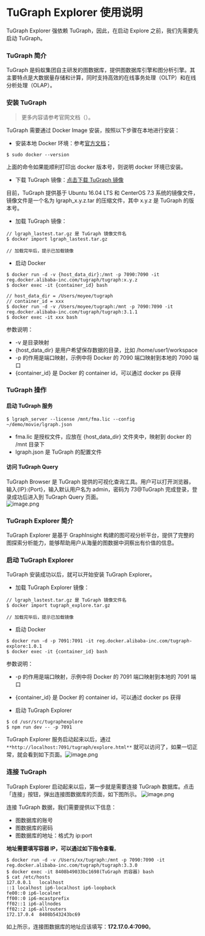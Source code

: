 # TuGraph Explorer 使用说明

TuGraph Explorer 强依赖 TuGraph，因此，在启动 Explore 之前，我们先需要先启动 TuGraph。
<a name="lGD6j"></a>

### TuGraph 简介

TuGraph 是蚂蚁集团自主研发的图数据库，提供图数据库引擎和图分析引擎。其主要特点是大数据量存储和计算，同时支持高效的在线事务处理（OLTP）和在线分析处理（OLAP）。
<a name="BOZFL"></a>

### 安装 TuGraph

> 更多内容请参考官网文档（）。

TuGraph 需要通过 Docker Image 安装，按照以下步骤在本地进行安装：

- 安装本地 Docker 环境：参考[官方文档](https://docs.docker.com/get-started/)；

```shell
$ sudo docker --version
```

上面的命令如果能顺利打印出 docker 版本号，则说明 docker 环境已安装。

- 下载 TuGraph 镜像：[点击下载 TuGraph 镜像](https://tugraph-web.oss-cn-beijing.aliyuncs.com/tugraph/tugraph-3.3.0/TuGraph-Image-3.3.0.tar.gz)

目前，TuGraph 提供基于 Ubuntu 16.04 LTS 和 CenterOS 7.3 系统的镜像文件，镜像文件是一个名为 lgraph_x.y.z.tar 的压缩文件，其中 x.y.z 是 TuGraph 的版本号。

- 加载 TuGraph 镜像：

```shell
// lgraph_lastest.tar.gz 是 TuGraph 镜像文件名
$ docker import lgraph_lastest.tar.gz

// 加载完毕后，提示已加载镜像
```

- 启动 Docker

```shell
$ docker run -d -v {host_data_dir}:/mnt -p 7090:7090 -it reg.docker.alibaba-inc.com/tugraph/tugraph:x.y.z
$ docker exec -it {container_id} bash

// host_data_dir = /Users/moyee/tugraph
// container_id = xxx
$ docker run -d -v /Users/moyee/tugraph:/mnt -p 7090:7090 -it reg.docker.alibaba-inc.com/tugraph/tugraph:3.1.1
$ docker exec -it xxx bash

```

参数说明：

- -v 是目录映射
- {host_data_dir} 是用户希望保存数据的目录，比如 /home/user1/workspace
- -p 的作用是端口映射，示例中将 Docker 的 7090 端口映射到本地的 7090 端口
- {container_id} 是 Docker 的 container id，可以通过 docker ps 获得

<a name="LOzYE"></a>

### TuGraph 操作

<a name="zLris"></a>

#### 启动 TuGraph 服务

```shell
$ lgraph_server --license /mnt/fma.lic --config ~/demo/movie/lgraph.json
```

- fma.lic 是授权文件，应放在 {host_data_dir} 文件夹中，映射到 docker 的 /mnt 目录下
- lgraph.json 是 TuGraph 的配置文件

<a name="OUx1A"></a>

#### 访问 TuGraph Query

TuGraph Browser 是 TuGraph 提供的可视化查询工具。用户可以打开浏览器，输入{IP}:{Port}，输入默认用户名为 admin，密码为 73@TuGraph 完成登录，登录成功后进入到 TuGraph Query 页面。<br />![image.png](https://tugraph-web-static.oss-cn-beijing.aliyuncs.com/%E6%96%87%E6%A1%A3/2.Operating/7.tugraph-browser-query-01.png)
<a name="wGOCA"></a>

### TuGraph Explorer 简介

TuGraph Explorer 是基于 GraphInsight 构建的图可视分析平台，提供了完整的图探索分析能力，能够帮助用户从海量的图数据中洞察出有价值的信息。

<a name="uw3UH"></a>

### 启动 TuGraph Explorer

TuGraph 安装成功以后，就可以开始安装 TuGraph Explorer。

- 加载 TuGraph Explorer 镜像：

```shell
// lgraph_lastest.tar.gz 是 TuGraph 镜像文件名
$ docker import tugraph_explore.tar.gz

// 加载完毕后，提示已加载镜像
```

- 启动 Docker

```shell
$ docker run -d -p 7091:7091 -it reg.docker.alibaba-inc.com/tugraph-explore:1.0.1
$ docker exec -it {container_id} bash
```

参数说明：

- -p 的作用是端口映射，示例中将 Docker 的 7091 端口映射到本地的 7091 端口
- {container_id} 是 Docker 的 container id，可以通过 docker ps 获得

- 启动 TuGraph Explorer

```shell
$ cd /usr/src/tugraphexplore
$ npm run dev -- -p 7091
```

TuGraph Explorer 服务启动起来以后，通过 `**http://localhost:7091/tugraph/explore.html**` 就可以访问了，如果一切正常，就会看到如下页面。![image.png](https://tugraph-web-static.oss-cn-beijing.aliyuncs.com/tugraph-expolore/tugraph-explore-index.png)

### 连接 TuGraph

TuGraph Explorer 启动起来以后，第一步就是需要连接 TuGraph 数据库。点击「连接」按钮，弹出连接图数据库的页面，如下图所示。
![image.png](https://gw.alipayobjects.com/mdn/rms_fa12c2/afts/img/A*JEUKRYMH--4AAAAAAAAAAAAAARQnAQ)

连接 TuGraph 数据，我们需要提供以下信息：

- 图数据库的账号
- 图数据库的密码
- 图数据库的地址：格式为 ip:port

**地址需要填写容器 IP，可以通过如下指令查看**。

```
$ docker run -d -v /Users/xx/tugraph:/mnt -p 7090:7090 -it reg.docker.alibaba-inc.com/tugraph/tugraph:3.3.0
$ docker exec -it 8408b49033bc1698(TuGraph 的容器) bash
$ cat /etc/hosts
127.0.0.1	localhost
::1	localhost ip6-localhost ip6-loopback
fe00::0	ip6-localnet
ff00::0	ip6-mcastprefix
ff02::1	ip6-allnodes
ff02::2	ip6-allrouters
172.17.0.4	8408b543243bc69
```

如上所示，连接图数据库的地址应该填写：**172.17.0.4:7090**。
